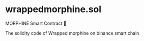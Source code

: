 # wrappedmorphine.sol

MORPHINE 
Smart Contract 🚀 

The solidity code of Wrapped morphine on binance smart chain
